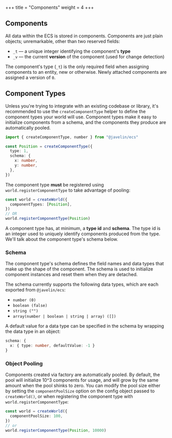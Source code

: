 +++
title = "Components"
weight = 4
+++

## Components

All data within the ECS is stored in components. Components are just plain objects; unremarkable, other than two reserved fields:

- `_t` — a unique integer identifying the component's **type**
- `_v` — the current **version** of the component (used for change detection)

The component's type (`_t`) is the only required field when assigning components to an entity, new or otherwise. Newly attached components are assigned a version of `0`.

## Component Types

Unless you're trying to integrate with an existing codebase or library, it's recommended to use the `createComponentType` helper to define the component types your world will use. Component types make it easy to initialize components from a schema, and the components they produce are automatically pooled.

```typescript
import { createComponentType, number } from "@javelin/ecs"

const Position = createComponentType({
  type: 1,
  schema: {
    x: number,
    y: number,
  },
})
```

The component type **must** be registered using `world.registerComponentType` to take advantage of pooling:

```typescript
const world = createWorld({
  componentTypes: [Position],
})
// OR
world.registerComponentType(Position)
```

A component type has, at minimum, a **type id** and **schema**. The type id is an integer used to uniquely identify components produced from the type. We'll talk about the component type's schema below.

### Schema

The component type's schema defines the field names and data types that make up the shape of the component. The schema is used to initialize component instances and reset them when they are detached.

The schema currently supports the following data types, which are each exported from `@javelin/ecs`:

- `number (0)`
- `boolean (false)`
- `string ("")`
- `array(number | boolean | string | array) ([])`

A default value for a data type can be specified in the schema by wrapping the data type in an object:

```typescript
schema: {
  x: { type: number, defaultValue: -1 }
}
```

### Object Pooling

Components created via factory are automatically pooled. By default, the pool will initialize 10^3 components for usage, and will grow by the same amount when the pool shinks to zero. You can modify the pool size either by setting the `componentPoolSize` option on the config object passed to `createWorld()`, or when registering the component type with `world.registerComponentType`:

```typescript
const world = createWorld({
  componentPoolSize: 100,
})
// or
world.registerComponentType(Position, 10000)
```
